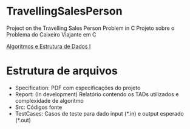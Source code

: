 # TravellingSalesPerson
Project on the Travelling Sales Person Problem in C
Projeto sobre o Problema do Caixeiro Viajante em C

[Algoritmos e Estrutura de Dados I](https://uspdigital.usp.br/jupiterweb/obterDisciplina?nomdis=&sgldis=SCC0202)

# Estrutura de arquivos
- Specification: PDF com especificações do projeto
- Report: (In development) Relatório contendo os TADs utilizados e complexidade de algoritmo
- Src: Códigos fonte
- TestCases: Casos de teste para dado input (\*.in) e output esperado (\*.out)

